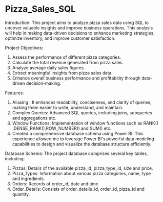 # Pizza_Sales_SQL

Introduction:
This project aims to analyze pizza sales data using SQL to uncover valuable insights and improve business operations. This analysis will help in making data-driven decisions to enhance marketing strategies, optimize inventory, and improve customer satisfaction.

Project Objectives:
1. Assess the performance of different pizza categories.
2. Calculate the total revenue generated from pizza sales.
3. Analyze average daily sales figures.
4. Extract meaningful insights from pizza sales data.
5. Enhance overall business performance and profitability through data-driven decision-making.

Features:
1. Aliasing : It enhances readability, conciseness, and clarity of queries, making them easier to write, understand, and maintain.
2. Complex Queries: Advanced SQL queries, including joins, subqueries and aggregations etc.
3. Window Functions: Implementation of window functions such as RANK()
,DENSE_RANK(),ROW_NUMBER() and SUM() etc.
4. Created a comprehensive database schema using Power BI. This experience allowed me to leverage Power BI's powerful data modeling capabilities to design and visualize the database structure efficiently.

Database Schema: The project database comprises several key tables, including:
1. Pizzas: Details of the available pizza_id, pizza_type_id, size and price.
2. Pizza_Types: Information about various pizza categories, name, type and ingredients.
3. Orders: Records of order_id, date and time.
4. Order_Details: Consists of order_details_id, order_id, pizza_id and quantity.


